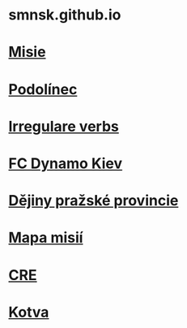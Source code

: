 # smnsk.github.io
# [Misie](https://smnsk.github.io/misie)
# [Podolínec](https://smnsk.github.io/podolinec)
# [Irregulare verbs](https://smnsk.github.io/irv)
# [FC Dynamo Kiev](https://smnsk.github.io/fcdk)
# [Dějiny pražské provincie](https://smnsk.github.io/praha)
# [Mapa misií](https://smnsk.github.io/mapa)
# [CRE](https://smnsk.github.io/cre)
# [Kotva](https://smnsk.github.io/kotva)